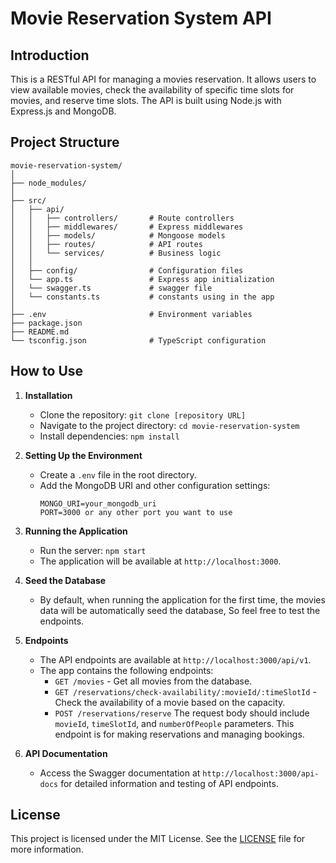 # Movie Reservation System API

## Introduction
This is a RESTful API for managing a movies reservation. It allows users to view available movies, check the availability of specific time slots for movies, and reserve time slots. The API is built using Node.js with Express.js and MongoDB.

## Project Structure
```
movie-reservation-system/
│
├── node_modules/
│
├── src/
│   ├── api/
│   │   ├── controllers/       # Route controllers
│   │   ├── middlewares/       # Express middlewares
│   │   ├── models/            # Mongoose models
│   │   ├── routes/            # API routes
│   │   └── services/          # Business logic
│   │
│   ├── config/                # Configuration files
│   └── app.ts                 # Express app initialization
│   └── swagger.ts             # swagger file
│   └── constants.ts           # constants using in the app
│
├── .env                       # Environment variables
├── package.json
├── README.md
└── tsconfig.json              # TypeScript configuration
```

## How to Use
1. **Installation**
   - Clone the repository: `git clone [repository URL]`
   - Navigate to the project directory: `cd movie-reservation-system`
   - Install dependencies: `npm install`

2. **Setting Up the Environment**
   - Create a `.env` file in the root directory.
   - Add the MongoDB URI and other configuration settings:
     ```
     MONGO_URI=your_mongodb_uri
     PORT=3000 or any other port you want to use
     ```

3. **Running the Application**
   - Run the server: `npm start`
   - The application will be available at `http://localhost:3000`.

4. **Seed the Database**
   - By default, when running the application for the first time, the movies data will be automatically seed the database, So feel free to test the endpoints.

5. **Endpoints**
   - The API endpoints are available at `http://localhost:3000/api/v1`.
   - The app contains the following endpoints:
     - `GET /movies` - Get all movies from the database.
     - `GET /reservations/check-availability/:movieId/:timeSlotId` - Check the availability of a movie based on the capacity.
     - `POST /reservations/reserve` The request body should include `movieId`, `timeSlotId`, and `numberOfPeople` parameters. This endpoint is for making reservations and managing bookings.

6. **API Documentation**
   - Access the Swagger documentation at `http://localhost:3000/api-docs` for detailed information and testing of API endpoints.

## License
This project is licensed under the MIT License. See the [LICENSE](LICENSE) file for more information.
